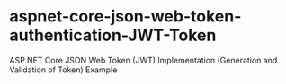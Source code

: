 # aspnet-core-json-web-token-authentication-JWT-Token
ASP.NET Core JSON Web Token (JWT) Implementation (Generation and Validation of Token) Example

